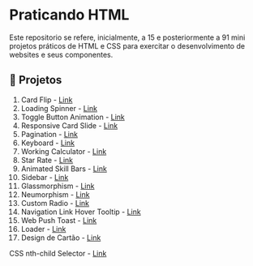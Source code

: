 # Praticando HTML

Este repositorio se refere, inicialmente, a 15 e posteriormente a 91 mini projetos práticos de HTML e CSS para exercitar o desenvolvimento de websites e seus componentes.

## 📝 Projetos

1.  Card Flip - [Link](https://youtu.be/c2lG_tExar4?si=EwiI1jPydMhEsS8N)
2.  Loading Spinner - [Link](https://youtu.be/htU3Xs5Nhvw?si=fx_WwWuFZ2F9gu0j)
3.  Toggle Button Animation - [Link](https://youtu.be/0ufvEYUx4Og?si=j0RfIpA8bsvVutp6)
4.  Responsive Card Slide - [Link](https://youtu.be/RGTtGYVStNk?si=VU7k-nOhEiFVv22B)
5.  Pagination - [Link](https://youtu.be/kJj8RR3SNTc?si=DIHw0LFeNSV5S-Rm)
6.  Keyboard - [Link](https://youtu.be/WlsY02Uka1Y?si=OMNPNmcP3GT2W86b)
7.  Working Calculator - [Link](https://youtu.be/vr-wU2UIPRI?si=qS8NB1XtOgI0jh0e)
8.  Star Rate - [Link](https://youtu.be/nHevX66GGbA?si=aczGFCnc9L1bTQJZ)
9.  Animated Skill Bars - [Link](https://youtu.be/0198ceyTVtg?si=V8SnX7W9-m7BroNi)
10. Sidebar - [Link](https://youtu.be/VU74s-XAn7M?si=qJeMIpHSOFmwTLQjS)
11. Glassmorphism - [Link](https://youtu.be/cn3BbO8z8Fk?si=WiPnvtA0BLXMqYMT)
12. Neumorphism - [Link](https://youtu.be/f67RESug2gM?si=9Hv35snVAL2PSSnX)
13. Custom Radio - [Link](https://youtu.be/9UZIv8lyaXA?si=ho4km1J56xLeS-X-)
14. Navigation Link Hover Tooltip - [Link](https://youtu.be/Gd_G4BFNHkQ?si=hj3bveyAcUCWZ8EA)
15. Web Push Toast - [Link](https://youtu.be/j8ljv_ps3H8?si=ywwz8qepx_FMOfKu)
16. Loader - [Link](https://youtu.be/DijlvL2E80s?si=4qyl9i2bqxGo59x4)
17. Design de Cartão - [Link](https://youtu.be/pLwEasHW3_I?si=JCjb-C3rDy6O2hG6)

CSS nth-child Selector - [Link](https://youtu.be/2curiPwewKI?si=jTXbWnSinhTS3eMn)
